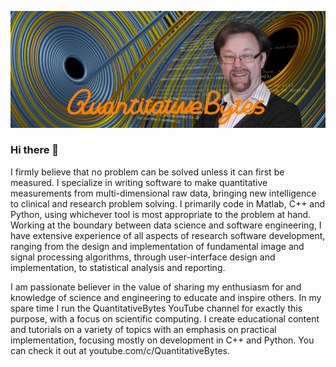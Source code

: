 ![HeaderImage](https://github.com/QuantitativeBytes/QuantitativeBytes/blob/4112bde637a7b6c0c61eca6c9fe426fc76d8998a/PageHeader_Small_v2.png)

### Hi there 👋

I firmly believe that no problem can be solved unless it can first be measured. I specialize in writing software to make quantitative measurements from multi-dimensional raw data, bringing new intelligence to clinical and research problem solving. I primarily code in Matlab, C++ and Python, using whichever tool is most appropriate to the problem at hand. Working at the boundary between data science and software engineering, I have extensive experience of all aspects of research software development, ranging from the design and implementation of fundamental image and signal processing algorithms, through user-interface design and implementation, to statistical analysis and reporting.

I am passionate believer in the value of sharing my enthusiasm for and knowledge of science and engineering to educate and inspire others. In my spare time I run the QuantitativeBytes YouTube channel for exactly this purpose, with a focus on scientific computing. I create educational content and tutorials on a variety of topics with an emphasis on practical implementation, focusing mostly on development in C++ and Python. You can check it out at youtube.com/c/QuantitativeBytes.

<!--
**QuantitativeBytes/QuantitativeBytes** is a ✨ _special_ ✨ repository because its `README.md` (this file) appears on your GitHub profile.

Here are some ideas to get you started:

- 🔭 I’m currently working on ...
- 🌱 I’m currently learning ...
- 👯 I’m looking to collaborate on ...
- 🤔 I’m looking for help with ...
- 💬 Ask me about ...
- 📫 How to reach me: ...
- 😄 Pronouns: ...
- ⚡ Fun fact: ...
-->
